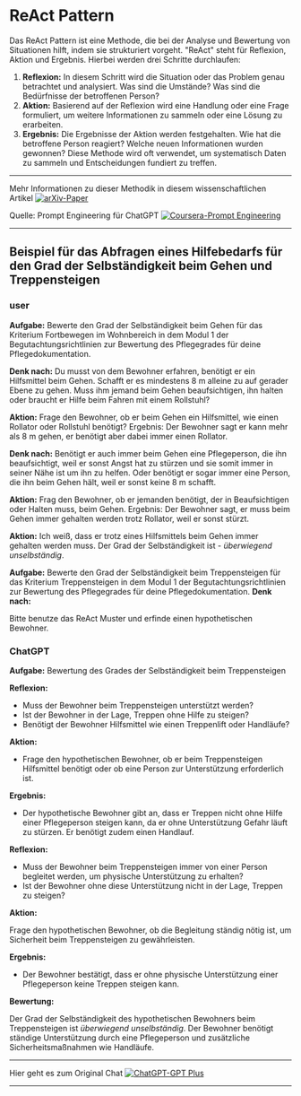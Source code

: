 # ReAct Pattern

Das ReAct Pattern ist eine Methode, die bei der Analyse und Bewertung von Situationen hilft, indem sie strukturiert vorgeht. "ReAct" steht für Reflexion, Aktion und Ergebnis. Hierbei werden drei Schritte durchlaufen:

1. **Reflexion:** In diesem Schritt wird die Situation oder das Problem genau betrachtet und analysiert. Was sind die Umstände? Was sind die Bedürfnisse der betroffenen Person?
2. **Aktion:** Basierend auf der Reflexion wird eine Handlung oder eine Frage formuliert, um weitere Informationen zu sammeln oder eine Lösung zu erarbeiten.
3. **Ergebnis:** Die Ergebnisse der Aktion werden festgehalten. Wie hat die betroffene Person reagiert? Welche neuen Informationen wurden gewonnen?
Diese Methode wird oft verwendet, um systematisch Daten zu sammeln und Entscheidungen fundiert zu treffen.

___

Mehr Informationen zu dieser Methodik in diesem wissenschaftlichen Artikel [![arXiv-Paper](https://img.shields.io/badge/arXiv-2210.03629-B31B1B)](https://arxiv.org/abs/2210.03629)

Quelle: Prompt Engineering für ChatGPT [![Coursera-Prompt Engineering](https://img.shields.io/badge/Coursera-Prompt%20Engineering-0078D4)](https://www.coursera.org/learn/prompt-engineering/home/info)

___

## Beispiel für das Abfragen eines Hilfebedarfs für den Grad der Selbständigkeit beim Gehen und Treppensteigen

### user

**Aufgabe:** Bewerte den Grad der Selbständigkeit beim Gehen für das Kriterium Fortbewegen im Wohnbereich in dem Modul 1 der Begutachtungsrichtlinien zur Bewertung des Pflegegrades für deine Pflegedokumentation.

**Denk nach:** Du musst von dem Bewohner erfahren, benötigt er ein Hilfsmittel beim Gehen. Schafft er es mindestens 8 m alleine zu auf gerader Ebene zu gehen. Muss ihm jemand beim Gehen beaufsichtigen, ihn halten oder braucht er Hilfe beim Fahren mit einem Rollstuhl?

**Aktion:** Frage den Bewohner, ob er beim Gehen ein Hilfsmittel, wie einen Rollator oder Rollstuhl benötigt?
Ergebnis: Der Bewohner sagt er kann mehr als 8 m gehen, er benötigt aber dabei immer einen Rollator.

**Denk nach:**  Benötigt er auch immer beim Gehen eine Pflegeperson, die ihn beaufsichtigt, weil er sonst Angst hat zu stürzen und sie somit immer in seiner Nähe ist um ihn zu helfen. Oder benötigt er sogar immer eine Person, die ihn beim Gehen hält, weil er sonst keine 8 m schafft.

**Aktion:** Frag den Bewohner, ob er jemanden benötigt, der in Beaufsichtigen oder Halten muss, beim Gehen.
Ergebnis: Der Bewohner sagt, er muss beim Gehen immer gehalten werden trotz Rollator, weil er sonst stürzt.

**Aktion:** Ich weiß, dass er trotz eines Hilfsmittels beim Gehen immer gehalten werden muss. Der Grad der Selbständigkeit ist - _überwiegend unselbständig_.

**Aufgabe:** Bewerte den Grad der Selbständigkeit beim Treppensteigen für das Kriterium Treppensteigen in dem Modul 1 der Begutachtungsrichtlinien zur Bewertung des Pflegegrades für deine Pflegedokumentation.
**Denk nach:**

Bitte benutze das ReAct Muster und erfinde einen hypothetischen Bewohner.

### ChatGPT

**Aufgabe:** Bewertung des Grades der Selbständigkeit beim Treppensteigen

**Reflexion:**

* Muss der Bewohner beim Treppensteigen unterstützt werden?
* Ist der Bewohner in der Lage, Treppen ohne Hilfe zu steigen?
* Benötigt der Bewohner Hilfsmittel wie einen Treppenlift oder Handläufe?

**Aktion:**

* Frage den hypothetischen Bewohner, ob er beim Treppensteigen Hilfsmittel benötigt oder ob eine Person zur Unterstützung erforderlich ist.

**Ergebnis:**

* Der hypothetische Bewohner gibt an, dass er Treppen nicht ohne Hilfe einer Pflegeperson steigen kann, da er ohne Unterstützung Gefahr läuft zu stürzen. Er benötigt zudem einen Handlauf.

**Reflexion:**

* Muss der Bewohner beim Treppensteigen immer von einer Person begleitet werden, um physische Unterstützung zu erhalten?
* Ist der Bewohner ohne diese Unterstützung nicht in der Lage, Treppen zu steigen?

**Aktion:**

Frage den hypothetischen Bewohner, ob die Begleitung ständig nötig ist, um Sicherheit beim Treppensteigen zu gewährleisten.

**Ergebnis:**

* Der Bewohner bestätigt, dass er ohne physische Unterstützung einer Pflegeperson keine Treppen steigen kann.

**Bewertung:**

Der Grad der Selbständigkeit des hypothetischen Bewohners beim Treppensteigen ist _überwiegend unselbständig_. Der Bewohner benötigt ständige Unterstützung durch eine Pflegeperson und zusätzliche Sicherheitsmaßnahmen wie Handläufe.

___

Hier geht es zum Original Chat [![ChatGPT-GPT Plus](https://img.shields.io/badge/ChatGPT-GPT%20Plus-008080)](https://chat.openai.com/share/893c1514-10f1-4097-a634-369371d97dd9)

___
